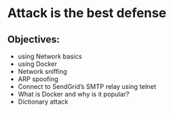 # Attack is the best defense
## Objectives:
* using Network basics
* using Docker
* Network sniffing
* ARP spoofing
* Connect to SendGrid’s SMTP relay using telnet
* What is Docker and why is it popular?
* Dictionary attack
